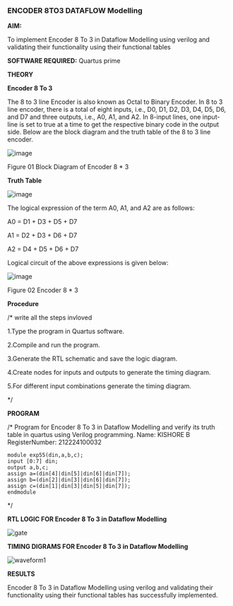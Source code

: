 ### ENCODER 8TO3 DATAFLOW Modelling

**AIM:**

To implement  Encoder 8 To 3 in Dataflow Modelling using verilog and validating their functionality using their functional tables

**SOFTWARE REQUIRED:** Quartus prime

**THEORY**

**Encoder 8 To 3**

The 8 to 3 line Encoder is also known as Octal to Binary Encoder. In 8 to 3 line encoder, there is a total of eight inputs, i.e., D0, D1, D2, D3, D4, D5, D6, and D7 and three outputs, i.e., A0, A1, and A2. In 8-input lines, one input-line is set to true at a time to get the respective binary code in the output side. Below are the block diagram and the truth table of the 8 to 3 line encoder.

![image](https://github.com/naavaneetha/ENCODER8TO3DATAFLOW/assets/154305477/0bc242c1-eb9e-4c47-afe5-30428470efc3)

Figure 01  Block Diagram of Encoder 8 * 3

**Truth Table**

![image](https://github.com/naavaneetha/ENCODER8TO3DATAFLOW/assets/154305477/35496b14-ae6e-4cd1-9abd-d6736b576575)

The logical expression of the term A0, A1, and A2 are as follows:

A0 = D1 + D3 + D5 + D7

A1 = D2 + D3 + D6 + D7

A2 = D4 + D5 + D6 + D7

Logical circuit of the above expressions is given below:

![image](https://github.com/naavaneetha/ENCODER8TO3DATAFLOW/assets/154305477/95acaee6-c873-4c75-89eb-ef09fb158053)

Figure 02  Encoder 8 * 3

**Procedure**

/* write all the steps invloved 

1.Type the program in Quartus software.

2.Compile and run the program.

3.Generate the RTL schematic and save the logic diagram.

4.Create nodes for inputs and outputs to generate the timing diagram.

5.For different input combinations generate the timing diagram.

*/

**PROGRAM**

/* Program for Encoder 8 To 3 in Dataflow Modelling and verify its truth table in quartus using Verilog programming. 
Name: KISHORE B
RegisterNumber:  212224100032
```
module exp55(din,a,b,c);
input [0:7] din;
output a,b,c;
assign a=(din[4]|din[5]|din[6]|din[7]);
assign b=(din[2]|din[3]|din[6]|din[7]);
assign c=(din[1]|din[3]|din[5]|din[7]);
endmodule
```

*/

**RTL LOGIC FOR Encoder 8 To 3 in Dataflow Modelling**

![gate](https://github.com/user-attachments/assets/48cd8800-1448-4cb6-b6e5-e98405cef3dd)


**TIMING DIGRAMS FOR Encoder 8 To 3 in Dataflow Modelling**

![waveform1](https://github.com/user-attachments/assets/f7217ed9-e10b-415f-82b2-7445b7de12cd)



**RESULTS**

Encoder 8 To 3 in Dataflow Modelling using verilog and validating their functionality using their functional tables has successfully implemented.



